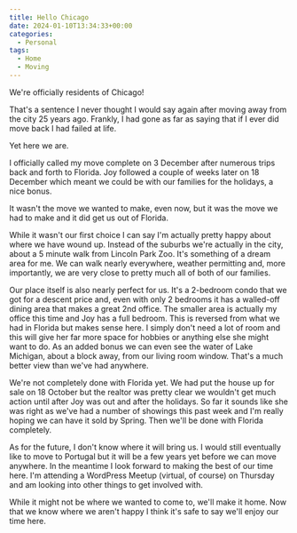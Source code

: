 ```yaml
---
title: Hello Chicago
date: 2024-01-10T13:34:33+00:00
categories:
  - Personal
tags:
  - Home
  - Moving
---
```


We're officially residents of Chicago!

That's a sentence I never thought I would say again after moving away from the city 25 years ago. Frankly, I had gone as far as saying that if I ever did move back I had failed at life.

Yet here we are.

I officially called my move complete on 3 December after numerous trips back and forth to Florida. Joy followed a couple of weeks later on 18 December which meant we could be with our families for the holidays, a nice bonus.

It wasn't the move we wanted to make, even now, but it was the move we had to make and it did get us out of Florida.

While it wasn't our first choice I can say I'm actually pretty happy about where we have wound up. Instead of the suburbs we're actually in the city, about a 5 minute walk from Lincoln Park Zoo. It's something of a dream area for me. We can walk nearly everywhere, weather permitting and, more importantly, we are very close to pretty much all of both of our families.

Our place itself is also nearly perfect for us. It's a 2-bedroom condo that we got for a descent price and, even with only 2 bedrooms it has a walled-off dining area that makes a great 2nd office. The smaller area is actually my office this time and Joy has a full bedroom. This is reversed from what we had in Florida but makes sense here. I simply don't need a lot of room and this will give her far more space for hobbies or anything else she might want to do. As an added bonus we can even see the water of Lake Michigan, about a block away, from our living room window. That's a much better view than we've had anywhere.

We're not completely done with Florida yet. We had put the house up for sale on 18 October but the realtor was pretty clear we wouldn't get much action until after Joy was out and after the holidays. So far it sounds like she was right as we've had a number of showings this past week and I'm really hoping we can have it sold by Spring. Then we'll be done with Florida completely.

As for the future, I don't know where it will bring us. I would still eventually like to move to Portugal but it will be a few years yet before we can move anywhere. In the meantime I look forward to making the best of our time here. I'm attending a WordPress Meetup (virtual, of course) on Thursday and am looking into other things to get involved with.

While it might not be where we wanted to come to, we'll make it home. Now that we know where we aren't happy I think it's safe to say we'll enjoy our time here.